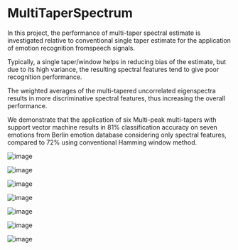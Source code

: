# MultiTaperSpectrum

In this project, the performance of multi-taper spectral estimate is investigated relative to conventional 
single taper estimate for the application of emotion recognition fromspeech signals. 

Typically, a single taper/window helps in reducing bias of the estimate, but due to its high variance, the resulting
spectral features tend to give poor recognition performance. 

The weighted averages of the multi-tapered uncorrelated eigenspectra results in more discriminative spectral 
features, thus increasing the overall performance. 

We demonstrate that the application of six Multi-peak multi-tapers with support vector machine 
results in 81% classification accuracy on seven emotions from Berlin emotion database 
considering only spectral features, compared to 72% using conventional Hamming window method.


![image](https://user-images.githubusercontent.com/17112412/208436542-1b0c48b1-aefc-4dab-b053-e5f8eddccd6b.png)

![image](https://user-images.githubusercontent.com/17112412/208436722-009cb624-2b01-46cb-baeb-befe236b7ced.png)

![image](https://user-images.githubusercontent.com/17112412/208436820-78eb8dc7-aa9a-4363-a58f-810826d468dd.png)

![image](https://user-images.githubusercontent.com/17112412/208436897-c4fc493f-95c8-4af8-9901-fccf29ed2b5a.png)

![image](https://user-images.githubusercontent.com/17112412/208436959-b5456597-52d3-407b-9508-43dc3ea6a452.png)

![image](https://user-images.githubusercontent.com/17112412/208437007-2aebd24e-7c69-486f-a2de-575bdc625323.png)

![image](https://user-images.githubusercontent.com/17112412/208437069-d2196e04-b604-400a-b48a-08251854777a.png)


